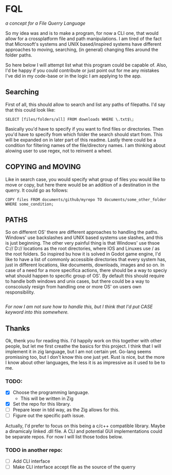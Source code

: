 # FQL
_a concept for a File Querry Language_

So my idea was and is to make a program, for now a CLI one, that would allow for a crossplatform file and path manipulations.
I am tired of the fact that Microsoft's systems and UNIX based/inspired systems have different approaches to moving, searching, (in general) changing files around the folder paths.

So here below I will attempt list what this program could be capable of.
Also, I'd be happy if you could contribute or just point out for me any mistakes I've did in my code-base or in the logic I am applying to the app.

## Searching
First of all, this should allow to search and list any paths of filepaths.
I'd say that this could look like:
```
SELECT [files/folders/all] FROM downloads WHERE \.txt$\;
```
Basically you'd have to specify if you want to find files or directories.
Then you'd have to specify from which folder the search should start from. This will be expanded on in later part of this readme.
Lastly there could be a condition for filtering names of the file/directory names. I am thinking about alowing user to use regex, not to reinvent a wheel.

## COPYING and MOVING
Like in search case, you would specify what group of files you would like to move or copy, but here there would be an addition of a destination in the querry. It could go as follows:
```
COPY files FROM documents/github/myrepo TO documents/some_other_folder WHERE some_condition;
```

## PATHS
So on different OS' there are different approaches to handling the paths. Windows' use backslashes and UNIX based systems use slashes, and this is just beginning. 
The other very painful thing is that Windows' use thsoe C:// D:// locations as the root directories, where IOS and Linuxes use / as the root folders.
So inspired bu how it is solved in Godot game engine, I'd like to have a list of commonly accessible directories that every system has, just in different locations, like documents, downloads, images and so on.
In case of a need for a more specifica actions, there should be a way to speciy what should happen to specific group of OS'. By default this should require to handle both windows and unix cases, but there could be a way to conscoiusly resign from handling one or more OS' on users own responsibility.
```
```
_For now I am not sure how to handle this, but I think that I'd put CASE keyword into this somewhere._


## Thanks
Ok, thenk you for reading this. I'd happily work on this together with other people, but let me first creathe the basics for this project. I think that I will implement it in zig language, but I am not certain yet. Go-lang seems promissing too, but I don't know this one just yet. Rust is nice, but  the more I know about other languages, the less it is as impressive as it used to be to me.
### TODO:
- [x] Choose the programming language.
  - This will be written in Zig
- [x] Set the repo for this library.
- [ ] Prepare lexer in tdd way, as the Zig allows for this.
- [ ] Figure out the specific path issue.

Actually, I'd prefer to focus on this being a c/c++ compatible library. Maybe a dinamicaly linked .dll file. A CLI and potential GUI implementations could be separate repos. For now I will list those todos below.
### TODO in another repo:
- [ ] Add CLI interface
- [ ] Make CLI interface accept file as the source of the querry
